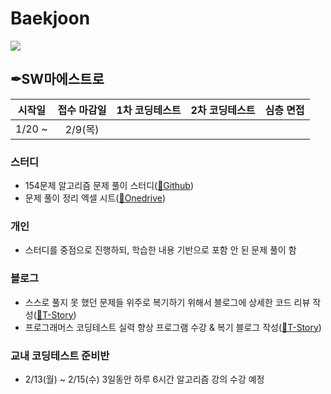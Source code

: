 # Baekjoon
<!--[![Solved.ac프로필](http://mazassumnida.wtf/api/mini/generate_badge?boj=poper)](https://solved.ac/poper)-->
<img src="http://mazandi.herokuapp.com/api?handle=poper&theme=cold"/>

## ✒SW마에스트로
| 시작일 | 접수 마감일 | 1차 코딩테스트 | 2차 코딩테스트 | 심층 면접 |
| --- | :---: | --- | --- | --- |
| 1/20 ~ | 2/9(목) | | | |

### 스터디
 - 154문제 알고리즘 문제 풀이 스터디([🔗Github](https://github.com/junhyeongkim2/SW-Maestro-154algorithm))
 - 문제 풀이 정리 엑셀 시트([🔗Onedrive](https://kwackr-my.sharepoint.com/:x:/g/personal/l990115l_kw_ac_kr/EfaeMJ0RhzJNkgXrxgUq0_8BGQET6KiyEQg241By-kW_og?e=OADIsG))

### 개인
 - 스터디를 중점으로 진행하되, 학습한 내용 기반으로 포함 안 된 문제 풀이 함
### 블로그
 - 스스로 풀지 못 했던 문제들 위주로 복기하기 위해서 블로그에 상세한 코드 리뷰 작성([🔗T-Story](https://seen-young.tistory.com/category/%F0%9F%93%81%EB%AC%B8%EC%A0%9C%20%ED%92%80%EC%9D%B4/%F0%9F%A7%A9Baekjoon))
 - 프로그래머스 코딩테스트 실력 향상 프로그램 수강 & 복기 블로그 작성([🔗T-Story](https://seen-young.tistory.com/category/%F0%9F%93%81%EB%AC%B8%EC%A0%9C%20%ED%92%80%EC%9D%B4/%F0%9F%A7%A9Programmers))
### 교내 코딩테스트 준비반
 - 2/13(월) ~ 2/15(수) 3일동안 하루 6시간 알고리즘 강의 수강 예정
